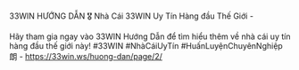 33WIN HƯỚNG DẪN 🎖️ Nhà Cái 33WIN Uy Tín Hàng đầu Thế Giới - 

Hãy tham gia ngay vào 33WIN Hướng Dẫn để tìm hiểu thêm về nhà cái uy tín hàng đầu thế giới này! #33WIN #NhàCáiUyTín #HuấnLuyệnChuyênNghiệp 朗 - https://33win.ws/huong-dan/page/2/
